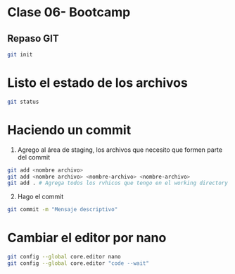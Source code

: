 # Clase 06- Bootcamp


## Repaso GIT   

````sh
git init
````
# Listo el estado de los archivos

````sh
git status
````
# Haciendo un commit
1. Agrego al área de staging, los archivos que necesito que formen parte del commit
````sh
git add <nombre archivo>
git add <nombre archivo> <nombre-archivo> <nombre-archivo>
git add . # Agrega todos los rvhicos que tengo en el working directory (WD)
```` 
2. Hago el commit

````sh
git commit -m "Mensaje descriptivo"
````

# Cambiar el editor por nano
````sh
git config --global core.editor nano
git config --global core.editor "code --wait"
````
